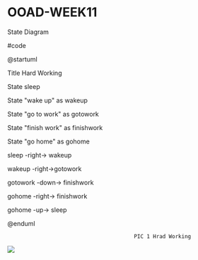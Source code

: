 # OOAD-WEEK11
State Diagram

#code

@startuml

Title Hard Working 

State sleep

State "wake up" as wakeup

State "go to work" as gotowork

State "finish work" as finishwork

State "go home" as gohome



sleep -right-> wakeup

wakeup -right->gotowork

gotowork -down-> finishwork

gohome -right-> finishwork

gohome -up-> sleep

@enduml

                    
                                            PIC 1 Hrad Working



![](http://www.plantuml.com/plantuml/img/RL0n3iCW4DjvnIaxNwWoTc-bpaXS0OLm20xb-oKXWLOg2pO-sy2SMIKkgnVYwTWZt5NIyAAqk610Y0ShHiWUCLvasjI2KE84AiEEov0C0HDirNweXfXsqlMt2oxRCT3upqYDiBJYwT-XgEku0SZaZ6LvwxLjx-UZxq8WDMsXEhwRMkn8-wULM8NptJC6NR_e0m00)
